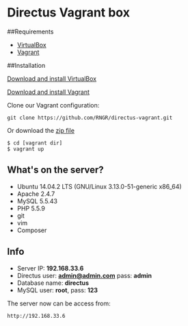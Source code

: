 # Directus Vagrant box

##Requirements
- [VirtualBox](https://www.virtualbox.org/wiki/Downloads)
- [Vagrant](https://www.vagrantup.com/downloads.html)

##Installation

[Download and install VirtualBox](https://www.virtualbox.org/wiki/Downloads)

[Download and install Vagrant](https://www.vagrantup.com/downloads.html)

Clone our Vagrant configuration:

```
git clone https://github.com/RNGR/directus-vagrant.git
```

Or download the [zip file](https://github.com/RNGR/directus-vagrant/archive/master.zip)

```
$ cd [vagrant dir]
$ vagrant up
```

## What's on the server?
- Ubuntu 14.04.2 LTS (GNU/Linux 3.13.0-51-generic x86_64)
- Apache 2.4.7
- MySQL 5.5.43
- PHP 5.5.9
- git
- vim
- Composer

## Info
- Server IP: **192.168.33.6**
- Directus user: **admin@admin.com** pass: **admin**
- Database name: **directus**
- MySQL user: **root**, pass: **123**

The server now can be access from:
```
http://192.168.33.6
```

